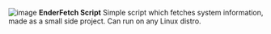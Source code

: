 ![image](https://github.com/user-attachments/assets/37c92f45-51c4-4241-9476-445e88a3de7b)
**EnderFetch Script**
Simple script which fetches system information, made as a small side project. Can run on any Linux distro.

